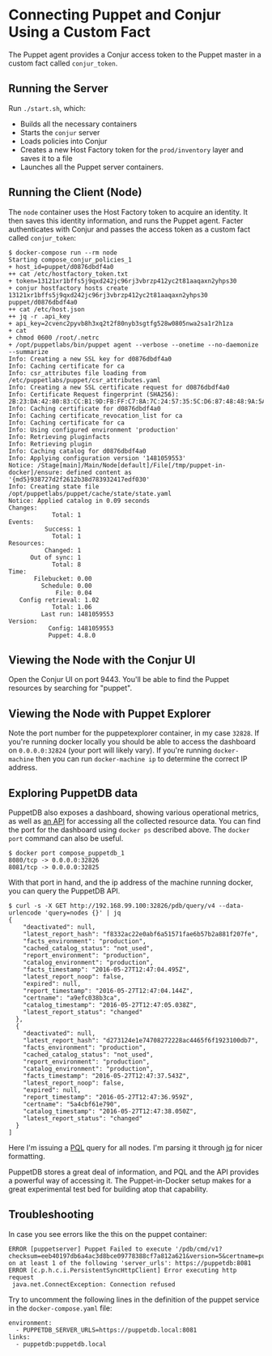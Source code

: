# Connecting Puppet and Conjur Using a Custom Fact

The Puppet agent provides a Conjur access token to the Puppet master in a custom fact called `conjur_token`.

## Running the Server

Run `./start.sh`, which:

* Builds all the necessary containers
* Starts the `conjur` server
* Loads policies into Conjur
* Creates a new Host Factory token for the `prod/inventory` layer and saves it to a file
* Launches all the Puppet server containers.

## Running the Client (Node)

The `node` container uses the Host Factory token to acquire an identity. It then saves this identity information, and runs the Puppet agent. Facter authenticates with Conjur and passes the access token as a custom fact called
`conjur_token`:

```
$ docker-compose run --rm node
Starting compose_conjur_policies_1
+ host_id=puppet/d0876dbdf4a0
++ cat /etc/hostfactory_token.txt
+ token=13121xr1bffs5j9qxd242jc96rj3vbrzp412yc2t81aaqaxn2yhps30
+ conjur hostfactory hosts create 13121xr1bffs5j9qxd242jc96rj3vbrzp412yc2t81aaqaxn2yhps30 puppet/d0876dbdf4a0
++ cat /etc/host.json
++ jq -r .api_key
+ api_key=2cvenc2pyvb8h3xq2t2f80nyb3sgtfg528w0805nwa2sa1r2h1za
+ cat
+ chmod 0600 /root/.netrc
+ /opt/puppetlabs/bin/puppet agent --verbose --onetime --no-daemonize --summarize
Info: Creating a new SSL key for d0876dbdf4a0
Info: Caching certificate for ca
Info: csr_attributes file loading from /etc/puppetlabs/puppet/csr_attributes.yaml
Info: Creating a new SSL certificate request for d0876dbdf4a0
Info: Certificate Request fingerprint (SHA256): 2B:23:DA:42:80:83:CC:B1:9D:FB:FF:C7:8A:7C:24:57:35:5C:D6:87:48:48:9A:5A:E1:7C:2C:0E:1D:15:97:5D
Info: Caching certificate for d0876dbdf4a0
Info: Caching certificate_revocation_list for ca
Info: Caching certificate for ca
Info: Using configured environment 'production'
Info: Retrieving pluginfacts
Info: Retrieving plugin
Info: Caching catalog for d0876dbdf4a0
Info: Applying configuration version '1481059553'
Notice: /Stage[main]/Main/Node[default]/File[/tmp/puppet-in-docker]/ensure: defined content as '{md5}938727d2f2612b38d783932417edf030'
Info: Creating state file /opt/puppetlabs/puppet/cache/state/state.yaml
Notice: Applied catalog in 0.09 seconds
Changes:
            Total: 1
Events:
          Success: 1
            Total: 1
Resources:
          Changed: 1
      Out of sync: 1
            Total: 8
Time:
       Filebucket: 0.00
         Schedule: 0.00
             File: 0.04
   Config retrieval: 1.02
            Total: 1.06
         Last run: 1481059553
Version:
           Config: 1481059553
           Puppet: 4.8.0
```


## Viewing the Node with the Conjur UI

Open the Conjur UI on port 9443. You'll be able to find the Puppet resources by searching for "puppet".

## Viewing the Node with Puppet Explorer

Note the port number for the puppetexplorer container, in my case `32828`. If
you're running docker locally you should be able to access the dashboard
on `0.0.0.0:32824` (your port will likely vary). If you're running
`docker-machine` then you can run `docker-machine ip` to determine the
correct IP address. 

## Exploring PuppetDB data

PuppetDB also exposes a dashboard, showing various operational metrics,
as well as [an API](https://docs.puppet.com/puppetdb/latest/api/) for
accessing all the collected resource data. You can find the port for the
dashboard using `docker ps` described above. The `docker port` command can
also be useful.

```
$ docker port compose_puppetdb_1
8080/tcp -> 0.0.0.0:32826
8081/tcp -> 0.0.0.0:32825
```

With that port in hand, and the ip address of the machine running docker,
you can query the PuppetDB API.

```
$ curl -s -X GET http://192.168.99.100:32826/pdb/query/v4 --data-urlencode 'query=nodes {}' | jq
{
    "deactivated": null,
    "latest_report_hash": "f8332ac22e0abf6a51571fae6b57b2a881f207fe",
    "facts_environment": "production",
    "cached_catalog_status": "not_used",
    "report_environment": "production",
    "catalog_environment": "production",
    "facts_timestamp": "2016-05-27T12:47:04.495Z",
    "latest_report_noop": false,
    "expired": null,
    "report_timestamp": "2016-05-27T12:47:04.144Z",
    "certname": "a9efc038b3ca",
    "catalog_timestamp": "2016-05-27T12:47:05.038Z",
    "latest_report_status": "changed"
  },
  {
    "deactivated": null,
    "latest_report_hash": "d273124e1e74708272228ac4465f6f1923100db7",
    "facts_environment": "production",
    "cached_catalog_status": "not_used",
    "report_environment": "production",
    "catalog_environment": "production",
    "facts_timestamp": "2016-05-27T12:47:37.543Z",
    "latest_report_noop": false,
    "expired": null,
    "report_timestamp": "2016-05-27T12:47:36.959Z",
    "certname": "5a4cbf61e790",
    "catalog_timestamp": "2016-05-27T12:47:38.050Z",
    "latest_report_status": "changed"
  }
]
```

Here I'm issuing a [PQL](https://docs.puppet.com/puppetdb/latest/api/query/v4/pql.html)
query for all nodes. I'm parsing it through [jq](https://stedolan.github.io/jq/) for
nicer formatting.

PuppetDB stores a great deal of information, and PQL and the API provides a
powerful way of accessing it. The Puppet-in-Docker setup makes for a great
experimental test bed for building atop that capability.

## Troubleshooting

In case you see errors like the this on the puppet container:

```
ERROR [puppetserver] Puppet Failed to execute '/pdb/cmd/v1?checksum=eeb40197db6a4ac3d8bce09778388cf7a812a621&version=5&certname=puppetdb.local&command=replace_facts' on at least 1 of the following 'server_urls': https://puppetdb:8081
ERROR [c.p.h.c.i.PersistentSyncHttpClient] Error executing http request
 java.net.ConnectException: Connection refused
```

Try to uncomment the following lines in the definition of the puppet service in the `docker-compose.yaml` file:

```
environment:
  - PUPPETDB_SERVER_URLS=https://puppetdb.local:8081
links:
  - puppetdb:puppetdb.local
```
